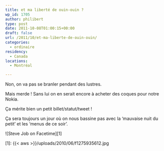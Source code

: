 ```yaml
---
title: et ma liberté de ouin-ouin ?
wp_id: 1705
author: philibert
type: post
date: 2011-10-08T01:00:15+00:00
draft: false
url: /2011/10/et-ma-liberte-de-ouin-ouin/
categories:
  - ordinaire
residency:
  - Canada
locations:
  - Montréal

---
```

Non, on va pas se branler pendant des lustres.

Mais merde ! Sans lui on en serait encore à acheter des coques pour notre Nokia.
  
Ça mérite bien un petit billet/statut/tweet !
  
Ça sera toujours un jour où on nous bassine pas avec la &lsquo;mauvaise nuit du petit&rsquo; et les &lsquo;menus de ce soir&rsquo;.

![Steve Job on Facetime][1]

 [1]: {{< aws >}}/uploads/2010/06/f1275935612.jpg